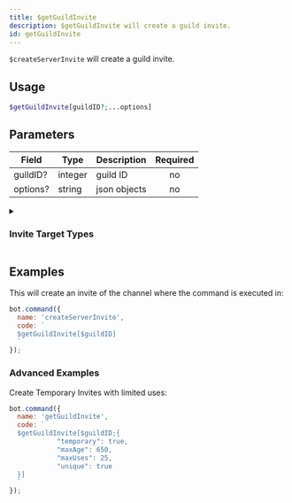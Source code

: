```yaml
---
title: $getGuildInvite 
description: $getGuildInvite will create a guild invite.
id: getGuildInvite
---
```


`$createServerInvite` will create a guild invite.

## Usage

```php
$getGuildInvite[guildID?;...options]
```

## Parameters 


| Field    | Type    | Description  | Required |
| -------- | ------- | ------------ |:--------:|
| guildID? | integer | guild ID     |    no    |
| options? | string  | json objects |    no    |

<details>
  <summary><h3> Invite Target Types </h3></summary>

| TYPE                 | VALUE |
| -------------------- | ----- |
| STREAM               | 1     |
| EMBEDDED_APPLICATION | 2     |

</details>

## Examples

This will create an invite of the channel where the command is executed in:

```javascript
bot.command({
  name: 'createServerInvite',
  code: `
  $getGuildInvite[$guildID]
  `
});
```

### Advanced Examples

Create Temporary Invites with limited uses:

```javascript
bot.command({
  name: 'getGuildInvite',
  code: `
  $getGuildInvite[$guildID;{
            "temporary": true,
            "maxAge": 650,
            "maxUses": 25,
            "unique": true
  }]
  `
});
```
